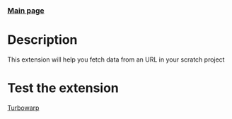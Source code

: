 ### [Main page](https://softedco.github.io/)
# Description
This extension will help you fetch data from an URL in your scratch project
# Test the extension
[Turbowarp](https://turbowarp.org/editor?extension=https%3A%2F%2Fsoftedco.github.io%2FFetchByURL%2FFetchByURL.js)

